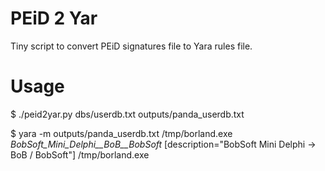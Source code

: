 # PEiD 2 Yar

Tiny script to convert PEiD signatures file to Yara rules file.

# Usage

$ ./peid2yar.py dbs/userdb.txt outputs/panda_userdb.txt

$ yara -m outputs/panda_userdb.txt /tmp/borland.exe 
_BobSoft_Mini_Delphi__BoB__BobSoft_ [description="BobSoft Mini Delphi -> BoB / BobSoft"] /tmp/borland.exe


